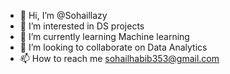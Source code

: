 - 👋 Hi, I’m @Sohaillazy
- 👀 I’m interested in DS projects
- 🌱 I’m currently learning Machine learning
- 💞️ I’m looking to collaborate on Data Analytics
- 📫 How to reach me sohailhabib353@gmail.com

<!---
Sohaillazy/Sohaillazy is a ✨ special ✨ repository because its `README.md` (this file) appears on your GitHub profile.
You can click the Preview link to take a look at your changes.
--->
